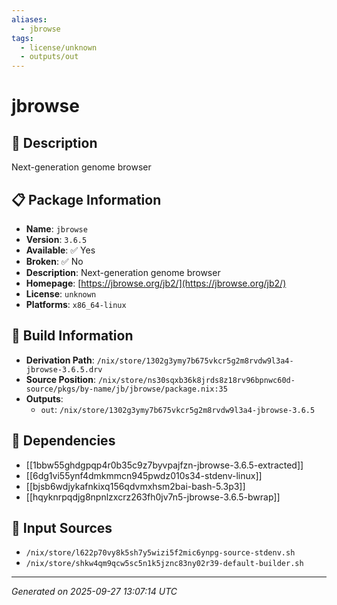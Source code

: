 ```yaml
---
aliases:
  - jbrowse
tags:
  - license/unknown
  - outputs/out
---
```


# jbrowse

## 📝 Description

Next-generation genome browser

## 📋 Package Information

- **Name**: `jbrowse`
- **Version**: `3.6.5`
- **Available**: ✅ Yes
- **Broken**: ✅ No
- **Description**: Next-generation genome browser
- **Homepage**: [https://jbrowse.org/jb2/](https://jbrowse.org/jb2/)
- **License**: `unknown`
- **Platforms**: `x86_64-linux`

## 🔧 Build Information

- **Derivation Path**: `/nix/store/1302g3ymy7b675vkcr5g2m8rvdw9l3a4-jbrowse-3.6.5.drv`
- **Source Position**: `/nix/store/ns30sqxb36k8jrds8z18rv96bpnwc60d-source/pkgs/by-name/jb/jbrowse/package.nix:35`
- **Outputs**:
  - `out`:  `/nix/store/1302g3ymy7b675vkcr5g2m8rvdw9l3a4-jbrowse-3.6.5`

## 🔗 Dependencies

- [[1bbw55ghdgpqp4r0b35c9z7byvpajfzn-jbrowse-3.6.5-extracted]]
- [[6dg1vi55ynf4dmkmmcn945pwdz010s34-stdenv-linux]]
- [[bjsb6wdjykafnkixq156qdvmxhsm2bai-bash-5.3p3]]
- [[hqyknrpqdjg8npnlzxcrz263fh0jv7n5-jbrowse-3.6.5-bwrap]]

## 📁 Input Sources

- `/nix/store/l622p70vy8k5sh7y5wizi5f2mic6ynpg-source-stdenv.sh`
- `/nix/store/shkw4qm9qcw5sc5n1k5jznc83ny02r39-default-builder.sh`

---
*Generated on 2025-09-27 13:07:14 UTC*
